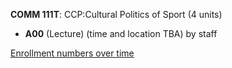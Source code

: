 **COMM 111T**: CCP:Cultural Politics of Sport (4 units)

- **A00** (Lecture) (time and location TBA) by staff

[Enrollment numbers over time](./COMM111T.tsv)
